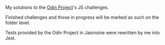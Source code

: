 My solutions to the [Odin Project](https://www.theodinproject.com/)'s JS challenges.

Finished challenges and those in progress will be marked as such on the folder level.

Tests provided by the Odin Project in Jasmsine were rewritten by me into Jest.